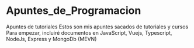 # Apuntes_de_Programacion
Apuntes de tutoriales
Estos son mis apuntes sacados de tutoriales y cursos
Para empezar, incluiré documentos en JavaScript, Vuejs, Typescript, NodeJs, Express y MongoDb (MEVN)
